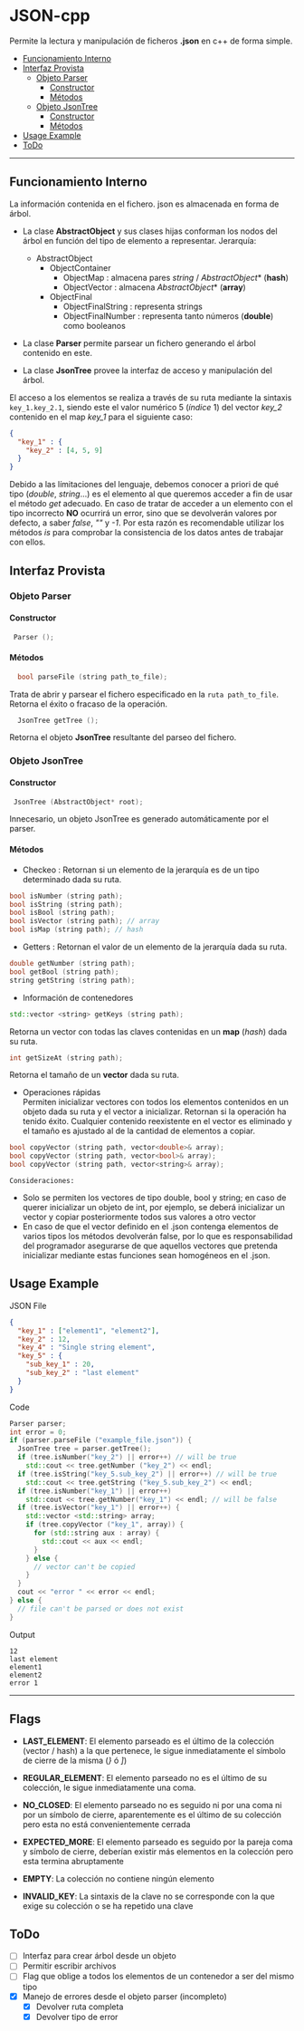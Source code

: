# JSON-cpp
Permite la lectura y manipulación de ficheros **.json** en c++ de forma simple.

<!-- TOC depthFrom:2 depthTo:7 withLinks:1 updateOnSave:1 orderedList:0 -->

- [Funcionamiento Interno](#funcionamiento-interno)
- [Interfaz Provista](#interfaz-provista)
	- [Objeto Parser](#objeto-parser)
		- [Constructor](#constructor)
		- [Métodos](#m-todos)
	- [Objeto JsonTree](#objeto-jsontree)
		- [Constructor](#constructor)
		- [Métodos](#m-todos)
- [Usage Example](#usage-example)
- [ToDo](#todo)

<!-- /TOC -->

---

## Funcionamiento Interno
La información contenida en el fichero. json es almacenada en forma de árbol.

- La clase **AbstractObject** y sus clases hijas conforman los nodos del árbol en función del tipo de elemento a representar. Jerarquía:  
  - AbstractObject
    - ObjectContainer
      - ObjectMap : almacena pares *string* / *AbstractObject*\* (**hash**)
      - ObjectVector : almacena *AbstractObject*\* (**array**)
    - ObjectFinal
      - ObjectFinalString : representa strings
      - ObjectFinalNumber : representa tanto números (**double**) como booleanos


- La clase **Parser** permite parsear un fichero generando el árbol contenido en este.
- La clase **JsonTree** provee la interfaz de acceso y manipulación del árbol.

El acceso a los elementos se realiza a través de su ruta mediante la sintaxis
`key_1.key_2.1`, siendo este el valor numérico 5 (*índice* 1) del vector *key_2* contenido en el map *key_1* para el siguiente caso:

```json
{
  "key_1" : {
    "key_2" : [4, 5, 9]
  }
}
```

Debido a las límitaciones del lenguaje, debemos conocer a priori de qué tipo (*double*, *string*...) es el elemento al que queremos acceder a fin de usar el método *get* adecuado. En caso de tratar de acceder a un elemento con el tipo incorrecto **NO** ocurrirá un error, sino que se devolverán valores por defecto, a saber *false*, *""* y *-1*. Por esta razón es recomendable utilizar los métodos *is* para comprobar la consistencia de los datos antes de trabajar con ellos.

## Interfaz Provista

### Objeto Parser
#### Constructor
```c++
 Parser ();
```
#### Métodos
```c++
  bool parseFile (string path_to_file);
```
Trata de abrir y parsear el fichero especificado en la `ruta path_to_file`.
Retorna el éxito o fracaso de la operación.
```c++
  JsonTree getTree ();
```
Retorna el objeto **JsonTree** resultante del parseo del fichero.

### Objeto JsonTree
#### Constructor
```c++
 JsonTree (AbstractObject* root);
```
Innecesario, un objeto JsonTree es generado automáticamente por el parser.
#### Métodos
  - Checkeo  : Retornan si un elemento de la jerarquía es de un tipo determinado dada su ruta.
  ```c++
  bool isNumber (string path);
  bool isString (string path);
  bool isBool (string path);
  bool isVector (string path); // array
  bool isMap (string path); // hash
  ```

  - Getters : Retornan el valor de un elemento de la jerarquía dada su ruta.
  ```c++
  double getNumber (string path);
  bool getBool (string path);
  string getString (string path);
  ```

  - Información de contenedores
  ```c++
  std::vector <string> getKeys (string path);
  ```
  Retorna un vector con todas las claves contenidas en un **map** (*hash*) dada su ruta.
  ```c++
  int getSizeAt (string path);
  ```
  Retorna el tamaño de un **vector** dada su ruta.  

  - Operaciones rápidas  
  Permiten inicializar vectores con todos los elementos contenidos en un objeto dada su ruta y el vector a inicializar. Retornan si la operación ha tenido éxito.   Cualquier contenido reexistente en el vector es eliminado y el tamaño es ajustado al de la cantidad de elementos a copiar.
  ```c++
  bool copyVector (string path, vector<double>& array);
  bool copyVector (string path, vector<bool>& array);
  bool copyVector (string path, vector<string>& array);
  ```
	Consideraciones:
  - Solo se permiten los vectores de tipo double, bool y string; en caso de querer inicializar un objeto de int, por ejemplo, se deberá inicializar un vector <double> y copiar posteriormente todos sus valores a otro vector <int>   
  - En caso de que el vector definido en el .json contenga elementos de varios tipos los métodos devolverán false, por lo que es responsabilidad del programador asegurarse de que aquellos vectores que pretenda inicializar mediante estas funciones sean homogéneos en el .json.  

## Usage Example
JSON File
```json
{
  "key_1" : ["element1", "element2"],
  "key_2" : 12,
  "key_4" : "Single string element",
  "key_5" : {
    "sub_key_1" : 20,
    "sub_key_2" : "last element"
  }
}
```
Code
```c++
Parser parser;
int error = 0;
if (parser.parseFile ("example_file.json")) {
  JsonTree tree = parser.getTree();
  if (tree.isNumber("key_2") || error++) // will be true
    std::cout << tree.getNumber ("key_2") << endl;
  if (tree.isString("key_5.sub_key_2") || error++) // will be true
    std::cout << tree.getString ("key_5.sub_key_2") << endl;
  if (tree.isNumber("key_1") || error++)
    std::cout << tree.getNumber("key_1") << endl; // will be false
  if (tree.isVector("key_1") || error++) {
    std::vector <std::string> array;
    if (tree.copyVector ("key_1", array)) {
      for (std::string aux : array) {
        std::cout << aux << endl;
      }
    } else {
      // vector can't be copied
    }
  }
  cout << "error " << error << endl;
} else {
  // file can't be parsed or does not exist
}
```
Output
```
12
last element
element1
element2
error 1
```

---

## Flags
- **LAST_ELEMENT**: El elemento parseado es el último de la colección (vector / hash)
a la que pertenece, le sigue inmediatamente el símbolo de cierre de la misma (*}* ó *]*)

- **REGULAR_ELEMENT**: El elemento parseado no es el último de su colección, le sigue inmediatamente
una coma.

- **NO_CLOSED**: El elemento parseado no es seguido ni por una coma ni por un símbolo de cierre,
aparentemente es el último de su colección pero esta no está convenientemente cerrada

- **EXPECTED_MORE**: El elemento parseado es seguido por la pareja coma y símbolo de cierre,
deberían existir más elementos en la colección pero esta termina abruptamente

- **EMPTY**: La colección no contiene ningún elemento

- **INVALID_KEY**: La sintaxis de la clave no se corresponde con la que exige su
colección o se ha repetido una clave
## ToDo

- [ ] Interfaz para crear árbol desde un objeto
- [ ] Permitir escribir archivos
- [ ] Flag que oblige a todos los elementos de un contenedor a ser del mismo tipo
- [x] Manejo de errores desde el objeto parser (incompleto)
  - [x] Devolver ruta completa
  - [x] Devolver tipo de error
